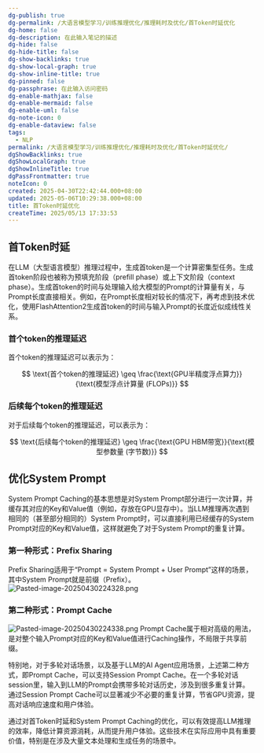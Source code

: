 ```yaml
---
dg-publish: true
dg-permalink: /大语言模型学习/训练推理优化/推理耗时及优化/首Token时延优化
dg-home: false
dg-description: 在此输入笔记的描述
dg-hide: false
dg-hide-title: false
dg-show-backlinks: true
dg-show-local-graph: true
dg-show-inline-title: true
dg-pinned: false
dg-passphrase: 在此输入访问密码
dg-enable-mathjax: false
dg-enable-mermaid: false
dg-enable-uml: false
dg-note-icon: 0
dg-enable-dataview: false
tags:
  - NLP
permalink: /大语言模型学习/训练推理优化/推理耗时及优化/首Token时延优化/
dgShowBacklinks: true
dgShowLocalGraph: true
dgShowInlineTitle: true
dgPassFrontmatter: true
noteIcon: 0
created: 2025-04-30T22:42:44.000+08:00
updated: 2025-05-06T10:29:38.000+08:00
title: 首Token时延优化
createTime: 2025/05/13 17:33:53
---
```




## 首Token时延
在LLM（大型语言模型）推理过程中，生成首token是一个计算密集型任务。生成首token阶段也被称为预填充阶段（prefill phase）或上下文阶段（context phase）。生成首token的时间与处理输入给大模型的Prompt的计算量有关，与Prompt长度直接相关。例如，在Prompt长度相对较长的情况下，再考虑到技术优化，使用FlashAttention2生成首token的时间与输入Prompt的长度近似成线性关系。

### 首个token的推理延迟
首个token的推理延迟可以表示为：

$$
\text{首个token的推理延迟} \geq \frac{\text{GPU半精度浮点算力}}{\text{模型浮点计算量 (FLOPs)}}
$$


### 后续每个token的推理延迟
对于后续每个token的推理延迟，可以表示为：

$$
\text{后续每个token的推理延迟} \geq \frac{\text{GPU HBM带宽}}{\text{模型参数量 (字节数)}}
$$



## 优化System Prompt
System Prompt Caching的基本思想是对System Prompt部分进行一次计算，并缓存其对应的Key和Value值（例如，存放在GPU显存中）。当LLM推理再次遇到相同的（甚至部分相同的）System Prompt时，可以直接利用已经缓存的System Prompt对应的Key和Value值，这样就避免了对于System Prompt的重复计算。

### 第一种形式：Prefix Sharing
Prefix Sharing适用于“Prompt = System Prompt + User Prompt”这样的场景，其中System Prompt就是前缀（Prefix）。
![Pasted-image-20250430224328.png](/img/user/%E9%99%84%E4%BB%B6/Pasted%20image%2020250430224328.png)


### 第二种形式：Prompt Cache
![Pasted-image-20250430224338.png](/img/user/%E9%99%84%E4%BB%B6/Pasted%20image%2020250430224338.png)
Prompt Cache属于相对高级的用法，是对整个输入Prompt对应的Key和Value值进行Caching操作，不局限于共享前缀。

特别地，对于多轮对话场景，以及基于LLM的AI Agent应用场景，上述第二种方式，即Prompt Cache，可以支持Session Prompt Cache。在一个多轮对话session里，输入到LLM的Prompt会携带多轮对话历史，涉及到很多重复计算。通过Session Prompt Cache可以显著减少不必要的重复计算，节省GPU资源，提高对话响应速度和用户体验。

通过对首Token时延和System Prompt Caching的优化，可以有效提高LLM推理的效率，降低计算资源消耗，从而提升用户体验。这些技术在实际应用中具有重要价值，特别是在涉及大量文本处理和生成任务的场景中。

